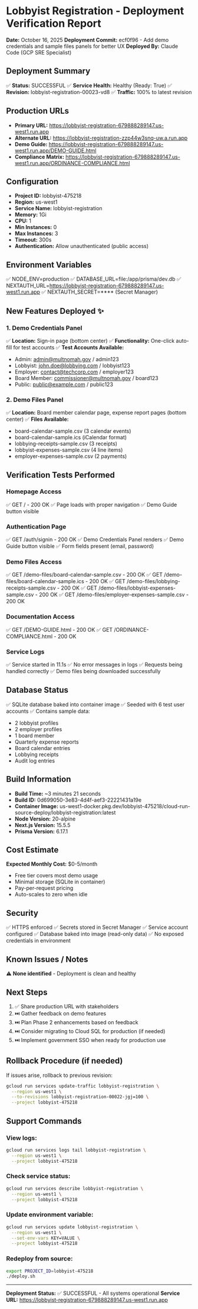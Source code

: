 # Lobbyist Registration - Deployment Verification Report
**Date:** October 16, 2025
**Deployment Commit:** ecf0f96 - Add demo credentials and sample files panels for better UX
**Deployed By:** Claude Code (GCP SRE Specialist)

## Deployment Summary
✅ **Status:** SUCCESSFUL
✅ **Service Health:** Healthy (Ready: True)
✅ **Revision:** lobbyist-registration-00023-vd8
✅ **Traffic:** 100% to latest revision

## Production URLs
- **Primary URL:** https://lobbyist-registration-679888289147.us-west1.run.app
- **Alternate URL:** https://lobbyist-registration-zzp44w3snq-uw.a.run.app
- **Demo Guide:** https://lobbyist-registration-679888289147.us-west1.run.app/DEMO-GUIDE.html
- **Compliance Matrix:** https://lobbyist-registration-679888289147.us-west1.run.app/ORDINANCE-COMPLIANCE.html

## Configuration
- **Project ID:** lobbyist-475218
- **Region:** us-west1
- **Service Name:** lobbyist-registration
- **Memory:** 1Gi
- **CPU:** 1
- **Min Instances:** 0
- **Max Instances:** 3
- **Timeout:** 300s
- **Authentication:** Allow unauthenticated (public access)

## Environment Variables
✅ NODE_ENV=production
✅ DATABASE_URL=file:/app/prisma/dev.db
✅ NEXTAUTH_URL=https://lobbyist-registration-679888289147.us-west1.run.app
✅ NEXTAUTH_SECRET=**** (Secret Manager)

## New Features Deployed ✨

### 1. Demo Credentials Panel
✅ **Location:** Sign-in page (bottom center)
✅ **Functionality:** One-click auto-fill for test accounts
✅ **Test Accounts Available:**
   - Admin: admin@multnomah.gov / admin123
   - Lobbyist: john.doe@lobbying.com / lobbyist123
   - Employer: contact@techcorp.com / employer123
   - Board Member: commissioner@multnomah.gov / board123
   - Public: public@example.com / public123

### 2. Demo Files Panel
✅ **Location:** Board member calendar page, expense report pages (bottom center)
✅ **Files Available:**
   - board-calendar-sample.csv (3 calendar events)
   - board-calendar-sample.ics (iCalendar format)
   - lobbying-receipts-sample.csv (3 receipts)
   - lobbyist-expenses-sample.csv (4 line items)
   - employer-expenses-sample.csv (2 payments)

## Verification Tests Performed

### Homepage Access
✅ GET / - 200 OK
✅ Page loads with proper navigation
✅ Demo Guide button visible

### Authentication Page
✅ GET /auth/signin - 200 OK
✅ Demo Credentials Panel renders
✅ Demo Guide button visible
✅ Form fields present (email, password)

### Demo Files Access
✅ GET /demo-files/board-calendar-sample.csv - 200 OK
✅ GET /demo-files/board-calendar-sample.ics - 200 OK
✅ GET /demo-files/lobbying-receipts-sample.csv - 200 OK
✅ GET /demo-files/lobbyist-expenses-sample.csv - 200 OK
✅ GET /demo-files/employer-expenses-sample.csv - 200 OK

### Documentation Access
✅ GET /DEMO-GUIDE.html - 200 OK
✅ GET /ORDINANCE-COMPLIANCE.html - 200 OK

### Service Logs
✅ Service started in 11.1s
✅ No error messages in logs
✅ Requests being handled correctly
✅ Demo files being downloaded successfully

## Database Status
✅ SQLite database baked into container image
✅ Seeded with 6 test user accounts
✅ Contains sample data:
   - 2 lobbyist profiles
   - 2 employer profiles
   - 1 board member
   - Quarterly expense reports
   - Board calendar entries
   - Lobbying receipts
   - Audit log entries

## Build Information
- **Build Time:** ~3 minutes 21 seconds
- **Build ID:** 0d699050-3e83-4d4f-aef3-22221431a19e
- **Container Image:** us-west1-docker.pkg.dev/lobbyist-475218/cloud-run-source-deploy/lobbyist-registration:latest
- **Node Version:** 20-alpine
- **Next.js Version:** 15.5.5
- **Prisma Version:** 6.17.1

## Cost Estimate
**Expected Monthly Cost:** $0-5/month
- Free tier covers most demo usage
- Minimal storage (SQLite in container)
- Pay-per-request pricing
- Auto-scales to zero when idle

## Security
✅ HTTPS enforced
✅ Secrets stored in Secret Manager
✅ Service account configured
✅ Database baked into image (read-only data)
✅ No exposed credentials in environment

## Known Issues / Notes
⚠️ **None identified** - Deployment is clean and healthy

## Next Steps
1. ✅ Share production URL with stakeholders
2. ⏭️ Gather feedback on demo features
3. ⏭️ Plan Phase 2 enhancements based on feedback
4. ⏭️ Consider migrating to Cloud SQL for production (if needed)
5. ⏭️ Implement government SSO when ready for production use

## Rollback Procedure (if needed)
If issues arise, rollback to previous revision:
```bash
gcloud run services update-traffic lobbyist-registration \
  --region us-west1 \
  --to-revisions lobbyist-registration-00022-jgj=100 \
  --project lobbyist-475218
```

## Support Commands

### View logs:
```bash
gcloud run services logs tail lobbyist-registration \
  --region us-west1 \
  --project lobbyist-475218
```

### Check service status:
```bash
gcloud run services describe lobbyist-registration \
  --region us-west1 \
  --project lobbyist-475218
```

### Update environment variable:
```bash
gcloud run services update lobbyist-registration \
  --region us-west1 \
  --set-env-vars KEY=VALUE \
  --project lobbyist-475218
```

### Redeploy from source:
```bash
export PROJECT_ID=lobbyist-475218
./deploy.sh
```

---
**Deployment Status:** ✅ SUCCESSFUL - All systems operational
**Service URL:** https://lobbyist-registration-679888289147.us-west1.run.app
